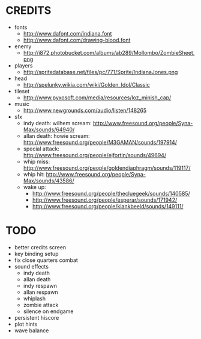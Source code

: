 # CREDITS

* fonts
    * http://www.dafont.com/indiana.font
    * http://www.dafont.com/drawing-blood.font
* enemy
    * http://i872.photobucket.com/albums/ab289/Mollombo/ZombieSheet.png
* players
    * http://spritedatabase.net/files/pc/771/Sprite/IndianaJones.png
* head
    * http://spelunky.wikia.com/wiki/Golden_Idol/Classic
* tileset
    * http://www.pyxosoft.com/media/resources/loz_minish_cap/
* music
    * http://www.newgrounds.com/audio/listen/148265
* sfx
    * indy death: wilhem scream: http://www.freesound.org/people/Syna-Max/sounds/64940/
    * allan death: howie scream: http://www.freesound.org/people/M3GAMAN/sounds/197914/
    * special attack: http://www.freesound.org/people/ejfortin/sounds/49694/
    * whip miss: http://www.freesound.org/people/goldendiaphragm/sounds/119117/
    * whip hit: http://www.freesound.org/people/Syna-Max/sounds/43586/
	* wake up:
	    * http://www.freesound.org/people/thecluegeek/sounds/140585/
		* http://www.freesound.org/people/esperar/sounds/171942/
		* http://www.freesound.org/people/klankbeeld/sounds/149111/

# TODO

* better credits screen
* key binding setup
* fix close quarters combat
* sound effects
    * indy death
	* allan death
    * indy respawn
	* allan respawn
	* whiplash
	* zombie attack
	* silence on endgame
* persistent hiscore
* plot hints
* wave balance

